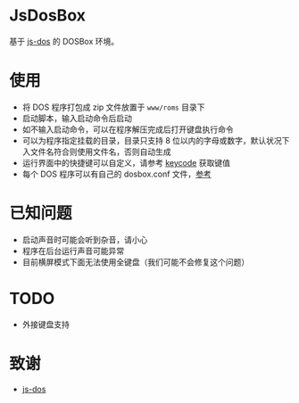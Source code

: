 # JsDosBox

基于 [js-dos](https://js-dos.com/) 的 DOSBox 环境。

# 使用

- 将 DOS 程序打包成 zip 文件放置于 `www/roms` 目录下
- 启动脚本，输入启动命令后启动
- 如不输入启动命令，可以在程序解压完成后打开键盘执行命令
- 可以为程序指定挂载的目录，目录只支持 8 位以内的字母或数字，默认状况下入文件名符合则使用文件名，否则自动生成
- 运行界面中的快捷键可以自定义，请参考 [keycode](https://keycode.info/) 获取键值
- 每个 DOS 程序可以有自己的 dosbox.conf 文件，[参考](http://js-dos.com/#js-dos-622-faq-how-to-override-dosboxconf)

# 已知问题

- 启动声音时可能会听到杂音，请小心
- 程序在后台运行声音可能异常
- 目前横屏模式下面无法使用全键盘（我们可能不会修复这个问题）

# TODO

- 外接键盘支持

# 致谢

- [js-dos](https://js-dos.com/)